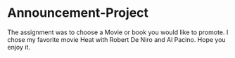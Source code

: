 # Announcement-Project
The assignment was to choose a Movie or book you would like to promote. I chose my favorite movie Heat with Robert De Niro and Al Pacino. Hope you enjoy it.
